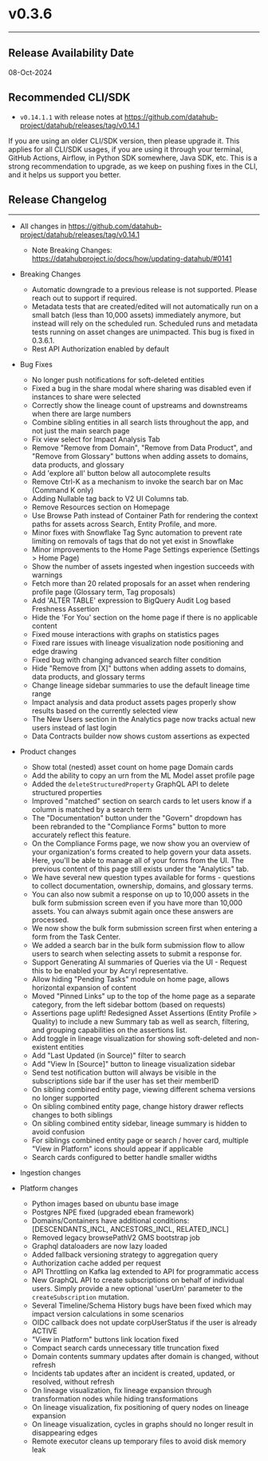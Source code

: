 # v0.3.6
---

Release Availability Date
---
08-Oct-2024

Recommended CLI/SDK
---
- `v0.14.1.1` with release notes at https://github.com/datahub-project/datahub/releases/tag/v0.14.1

If you are using an older CLI/SDK version, then please upgrade it. This applies for all CLI/SDK usages, if you are using it through your terminal, GitHub Actions, Airflow, in Python SDK somewhere, Java SDK, etc. This is a strong recommendation to upgrade, as we keep on pushing fixes in the CLI, and it helps us support you better.

## Release Changelog
---

- All changes in https://github.com/datahub-project/datahub/releases/tag/v0.14.1
    - Note Breaking Changes: https://datahubproject.io/docs/how/updating-datahub/#0141

- Breaking Changes
    - Automatic downgrade to a previous release is not supported. Please reach out to support if required.
    - Metadata tests that are created/edited will not automatically run on a small batch (less than 10,000 assets) immediately anymore, but instead will rely on the scheduled run. Scheduled runs and metadata tests running on asset changes are unimpacted. This bug is fixed in 0.3.6.1.
    - Rest API Authorization enabled by default

- Bug Fixes
    - No longer push notifications for soft-deleted entities
    - Fixed a bug in the share modal where sharing was disabled even if instances to share were selected
    - Correctly show the lineage count of upstreams and downstreams when there are large numbers
    - Combine sibling entities in all search lists throughout the app, and not just the main search page
    - Fix view select for Impact Analysis Tab
    - Remove "Remove from Domain", "Remove from Data Product", and "Remove from Glossary" buttons when adding assets to domains, data products, and glossary
    - Add 'explore all' button below all autocomplete results
    - Remove Ctrl-K as a mechanism to invoke the search bar on Mac (Command K only)
    - Adding Nullable tag back to V2 UI Columns tab.
    - Remove Resources section on Homepage
    - Use Browse Path instead of Container Path for rendering the context paths for assets across Search, Entity Profile, and more.
    - Minor fixes with Snowflake Tag Sync automation to prevent rate limiting on removals of tags that do not yet exist in Snowflake
    - Minor improvements to the Home Page Settings experience (Settings > Home Page)
    - Show the number of assets ingested when ingestion succeeds with warnings
    - Fetch more than 20 related proposals for an asset when rendering profile page (Glossary term, Tag proposals)
    - Add 'ALTER TABLE' expression to BigQuery Audit Log based Freshness Assertion
    - Hide the 'For You' section on the home page if there is no applicable content
    - Fixed mouse interactions with graphs on statistics pages
    - Fixed rare issues with lineage visualization node positioning and edge drawing
    - Fixed bug with changing advanced search filter condition
    - Hide "Remove from \[X]" buttons when adding assets to domains, data products, and glossary terms
    - Change lineage sidebar summaries to use the default lineage time range
    - Impact analysis and data product assets pages properly show results based on the currently selected view
    - The New Users section in the Analytics page now tracks actual new users instead of last login
    - Data Contracts builder now shows custom assertions as expected

- Product changes
    - Show total (nested) asset count on home page Domain cards
    - Add the ability to copy an urn from the ML Model asset profile page
    - Added the `deleteStructuredProperty` GraphQL API to delete structured properties
    - Improved "matched" section on search cards to let users know if a column is matched by a search term
    - The "Documentation" button under the "Govern" dropdown has been rebranded to the "Compliance Forms" button to more accurately reflect this feature.
    - On the Compliance Forms page, we now show you an overview of your organization's forms created to help govern your data assets. Here, you'll be able to manage all of your forms from the UI. The previous content of this page still exists under the "Analytics" tab.
    - We have several new question types available for forms - questions to collect documentation, ownership, domains, and glossary terms.
    - You can also now submit a response on up to 10,000 assets in the bulk form submission screen even if you have more than 10,000 assets. You can always submit again once these answers are processed.
    - We now show the bulk form submission screen first when entering a form from the Task Center.
    - We added a search bar in the bulk form submission flow to allow users to search when selecting assets to submit a response for.
    - Support Generating AI summaries of Queries via the UI - Request this to be enabled your by Acryl representative.
    - Allow hiding "Pending Tasks" module on home page, allows horizontal expansion of content
    - Moved "Pinned Links" up to the top of the home page as a separate category, from the left sidebar bottom (based on requests)
    - Assertions page uplift! Redesigned Asset Assertions (Entity Profile > Quality) to include a new Summary tab as well as search, filtering, and grouping capabilities on the assertions list.
    - Add toggle in lineage visualization for showing soft-deleted and non-existent entities
    - Add "Last Updated (in Source)" filter to search
    - Add "View In \[Source]" button to lineage visualization sidebar
    - Send test notification button will always be visible in the subscriptions side bar if the user has set their memberID
    - On sibling combined entity page, viewing different schema versions no longer supported
    - On sibling combined entity page, change history drawer reflects changes to both siblings
    - On sibling combined entity sidebar, lineage summary is hidden to avoid confusion
    - For siblings combined entity page or search / hover card, multiple "View in Platform" icons should appear if applicable 
    - Search cards configured to better handle smaller widths

- Ingestion changes

- Platform changes
    - Python images based on ubuntu base image
    - Postgres NPE fixed (upgraded ebean framework)
    - Domains/Containers have additional conditions: [DESCENDANTS_INCL, ANCESTORS_INCL, RELATED_INCL]
    - Removed legacy browsePathV2 GMS bootstrap job
    - Graphql dataloaders are now lazy loaded
    - Added fallback versioning strategy to aggregation query
    - Authorization cache added per request
    - API Throttling on Kafka lag extended to API for programmatic access
    - New GraphQL API to create subscriptions on behalf of individual users. Simply provide a new optional 'userUrn' parameter to the `createSubscription` mutation.
    - Several Timeline/Schema History bugs have been fixed which may impact version calculations in some scenarios
    - OIDC callback does not update corpUserStatus if the user is already ACTIVE
    - "View in Platform" buttons link location fixed 
    - Compact search cards unnecessary title truncation fixed 
    - Domain contents summary updates after domain is changed, without refresh 
    - Incidents tab updates after an incident is created, updated, or resolved, without refresh 
    - On lineage visualization, fix lineage expansion through transformation nodes while hiding transformations 
    - On lineage visualization, fix positioning of query nodes on lineage expansion 
    - On lineage visualization, cycles in graphs should no longer result in disappearing edges 
    - Remote executor cleans up temporary files to avoid disk memory leak
